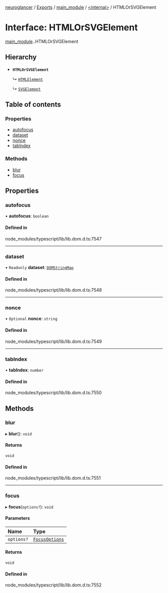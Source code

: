 [neuroglancer](../README.md) / [Exports](../modules.md) / [main\_module](../modules/main_module.md) / [<internal\>](../modules/main_module._internal_.md) / HTMLOrSVGElement

# Interface: HTMLOrSVGElement

[main_module](../modules/main_module.md).[<internal>](../modules/main_module._internal_.md).HTMLOrSVGElement

## Hierarchy

- **`HTMLOrSVGElement`**

  ↳ [`HTMLElement`](main_module._internal_.HTMLElement.md)

  ↳ [`SVGElement`](main_module._internal_.SVGElement.md)

## Table of contents

### Properties

- [autofocus](main_module._internal_.HTMLOrSVGElement.md#autofocus)
- [dataset](main_module._internal_.HTMLOrSVGElement.md#dataset)
- [nonce](main_module._internal_.HTMLOrSVGElement.md#nonce)
- [tabIndex](main_module._internal_.HTMLOrSVGElement.md#tabindex)

### Methods

- [blur](main_module._internal_.HTMLOrSVGElement.md#blur)
- [focus](main_module._internal_.HTMLOrSVGElement.md#focus)

## Properties

### autofocus

• **autofocus**: `boolean`

#### Defined in

node_modules/typescript/lib/lib.dom.d.ts:7547

___

### dataset

• `Readonly` **dataset**: [`DOMStringMap`](../modules/main_module._internal_.md#domstringmap)

#### Defined in

node_modules/typescript/lib/lib.dom.d.ts:7548

___

### nonce

• `Optional` **nonce**: `string`

#### Defined in

node_modules/typescript/lib/lib.dom.d.ts:7549

___

### tabIndex

• **tabIndex**: `number`

#### Defined in

node_modules/typescript/lib/lib.dom.d.ts:7550

## Methods

### blur

▸ **blur**(): `void`

#### Returns

`void`

#### Defined in

node_modules/typescript/lib/lib.dom.d.ts:7551

___

### focus

▸ **focus**(`options?`): `void`

#### Parameters

| Name | Type |
| :------ | :------ |
| `options?` | [`FocusOptions`](main_module._internal_.FocusOptions.md) |

#### Returns

`void`

#### Defined in

node_modules/typescript/lib/lib.dom.d.ts:7552
